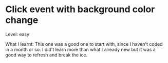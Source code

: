# Click event with background color change

Level: easy

What I learnt: This one was a good one to start with, since I haven't coded in a month or so. I did't learn more than what I already new but it was a good way to refresh and break the ice.
